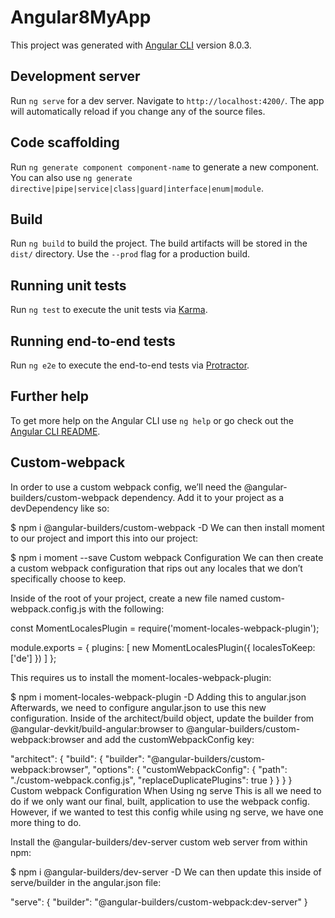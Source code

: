 # Angular8MyApp

This project was generated with [Angular CLI](https://github.com/angular/angular-cli) version 8.0.3.

## Development server

Run `ng serve` for a dev server. Navigate to `http://localhost:4200/`. The app will automatically reload if you change any of the source files.

## Code scaffolding

Run `ng generate component component-name` to generate a new component. You can also use `ng generate directive|pipe|service|class|guard|interface|enum|module`.

## Build

Run `ng build` to build the project. The build artifacts will be stored in the `dist/` directory. Use the `--prod` flag for a production build.

## Running unit tests

Run `ng test` to execute the unit tests via [Karma](https://karma-runner.github.io).

## Running end-to-end tests

Run `ng e2e` to execute the end-to-end tests via [Protractor](http://www.protractortest.org/).

## Further help

To get more help on the Angular CLI use `ng help` or go check out the [Angular CLI README](https://github.com/angular/angular-cli/blob/master/README.md).

## Custom-webpack

In order to use a custom webpack config, we’ll need the @angular-builders/custom-webpack dependency. Add it to your project as a devDependency like so:

$ npm i @angular-builders/custom-webpack -D
We can then install moment to our project and import this into our project:

$ npm i moment --save
Custom webpack Configuration
We can then create a custom webpack configuration that rips out any locales that we don’t specifically choose to keep.

Inside of the root of your project, create a new file named custom-webpack.config.js with the following:

const MomentLocalesPlugin = require('moment-locales-webpack-plugin');

module.exports = {
  plugins: [
    new MomentLocalesPlugin({
      localesToKeep: ['de']
    })
  ]
};

This requires us to install the moment-locales-webpack-plugin:

$ npm i moment-locales-webpack-plugin -D
Adding this to angular.json
Afterwards, we need to configure angular.json to use this new configuration. Inside of the architect/build object, update the builder from @angular-devkit/build-angular:browser to @angular-builders/custom-webpack:browser and add the customWebpackConfig key:

"architect": {
  "build": {
    "builder": "@angular-builders/custom-webpack:browser",
    "options": {
      "customWebpackConfig": {
        "path": "./custom-webpack.config.js",
        "replaceDuplicatePlugins": true
      }
    }
  }
}
Custom webpack Configuration When Using ng serve
This is all we need to do if we only want our final, built, application to use the webpack config. However, if we wanted to test this config while using ng serve, we have one more thing to do.

Install the @angular-builders/dev-server custom web server from within npm:

$ npm i @angular-builders/dev-server -D
We can then update this inside of serve/builder in the angular.json file:

"serve": {
  "builder": "@angular-builders/custom-webpack:dev-server"
}


